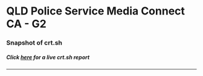 # QLD Police Service Media Connect CA - G2
### Snapshot of crt.sh
##### Click [here](https://crt.sh/?q=7E1F7AFD701225AACBF734F28CDEA85CEAFCCEF59363140A236530263C99CEDF) for a live crt.sh report

---

